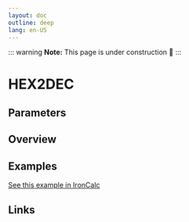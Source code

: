 ```yaml
---
layout: doc
outline: deep
lang: en-US
---
```


::: warning
**Note:** This page is under construction 🚧
:::

# HEX2DEC

## Parameters

## Overview

## Examples

[See this example in IronCalc](https://app.ironcalc.com/?filename=hex2dec)

## Links